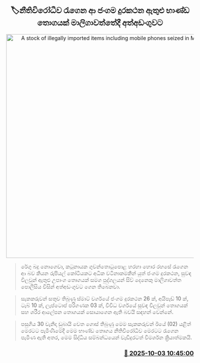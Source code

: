 <p align='center'><b><h2 align='center' title='A stock of illegally imported items including mobile phones seized in Maligawatta'>🏷නීතිවිරෝධීව රැගෙන ආ ජංගම දුරකථන ඇතුළු භාණ්ඩ තොගයක් මාලිගාවත්තේදී අත්අඩංගුවට</h2></b></p>
<p align='center'><img src='https://helakuru.sgp1.cdn.digitaloceanspaces.com/esana/images/lib/arrested2[1].jpg' width='600' alt='A stock of illegally imported items including mobile phones seized in Maligawatta'></p>

> රේගු බදු නොගෙවා, කටුනායක ගුවන්තොටුපොළ හරහා හොර රහසේ රැගෙන ආ බව කියන රුපියල් කෝටියකට අධික වටිනාකමකින් යුත් ජංගම දුරකථන, සුවඳ විලවුන් ඇතුළු උපාංග තොගයක් සමග පුද්ගලයන් සිව් දෙනෙකු මාලිගාවත්ත පොලීසිය විසින් අත්අඩංගුවට ගෙන තිබෙනවා.

> සැකකරුවන් සතුව තිබුණු ස්මාට් වර්ගයේ ජංගම දුරකථන 26 ක්, අයිපෑඩ් 10 ක්, ටැබ් 10 ක්, ලැප්ටොප් පරිගණක 03 ක්, විවිධ වර්ගයේ සුවඳ විලවුන් තොගයක් සහ ශරීර ආලේපන තොගයක් සොයාගෙන ඇති බවයි සඳහන් වෙන්නේ.

> පසුගිය 30 වැනිදා ඩුබායි වෙත ගොස් තිබුණු මෙම සැකකරුවන් ඊයේ (02) යළිත් මෙරටට පැමිණීමේදී මෙම භාණ්ඩ තොගය නීතිවිරෝධීව මෙරටට රැගෙන පැමිණ ඇති අතර, මෙම සිද්ධිය සම්බන්ධයෙන් වැඩිදුරටත් විමර්ශන ක්‍රියාත්මකයි.



<h3 align='right'><a href='https://www.helakuru.lk/esana/p/114192/'>📅 2025-10-03 10:45:00</a></h3>
